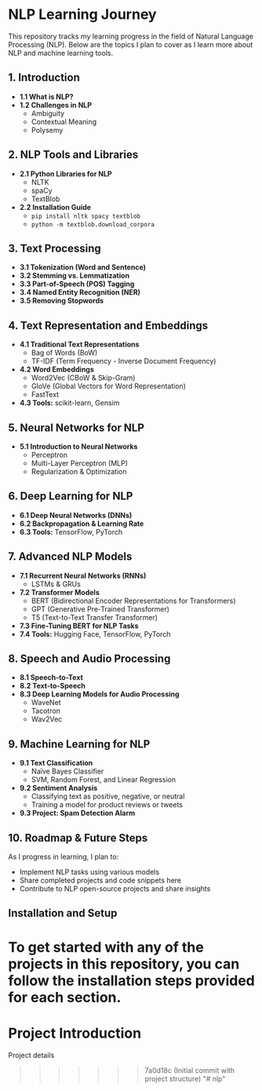 # NLP Learning Journey

This repository tracks my learning progress in the field of Natural Language Processing (NLP). Below are the topics I plan to cover as I learn more about NLP and machine learning tools.

## 1. Introduction
- **1.1 What is NLP?**
- **1.2 Challenges in NLP**  
  - Ambiguity  
  - Contextual Meaning  
  - Polysemy  

## 2. NLP Tools and Libraries
- **2.1 Python Libraries for NLP**  
  - NLTK  
  - spaCy  
  - TextBlob
- **2.2 Installation Guide**  
  - `pip install nltk spacy textblob`  
  - `python -m textblob.download_corpora`

## 3. Text Processing
- **3.1 Tokenization (Word and Sentence)**
- **3.2 Stemming vs. Lemmatization**
- **3.3 Part-of-Speech (POS) Tagging**
- **3.4 Named Entity Recognition (NER)**
- **3.5 Removing Stopwords**

## 4. Text Representation and Embeddings
- **4.1 Traditional Text Representations**  
  - Bag of Words (BoW)  
  - TF-IDF (Term Frequency - Inverse Document Frequency)  
- **4.2 Word Embeddings**  
  - Word2Vec (CBoW & Skip-Gram)  
  - GloVe (Global Vectors for Word Representation)  
  - FastText  
- **4.3 Tools:** scikit-learn, Gensim

## 5. Neural Networks for NLP
- **5.1 Introduction to Neural Networks**  
  - Perceptron  
  - Multi-Layer Perceptron (MLP)  
  - Regularization & Optimization  

## 6. Deep Learning for NLP
- **6.1 Deep Neural Networks (DNNs)**
- **6.2 Backpropagation & Learning Rate**
- **6.3 Tools:** TensorFlow, PyTorch

## 7. Advanced NLP Models
- **7.1 Recurrent Neural Networks (RNNs)**  
  - LSTMs & GRUs  
- **7.2 Transformer Models**  
  - BERT (Bidirectional Encoder Representations for Transformers)  
  - GPT (Generative Pre-Trained Transformer)  
  - T5 (Text-to-Text Transfer Transformer)  
- **7.3 Fine-Tuning BERT for NLP Tasks**  
- **7.4 Tools:** Hugging Face, TensorFlow, PyTorch

## 8. Speech and Audio Processing
- **8.1 Speech-to-Text**
- **8.2 Text-to-Speech**
- **8.3 Deep Learning Models for Audio Processing**  
  - WaveNet  
  - Tacotron  
  - Wav2Vec

## 9. Machine Learning for NLP
- **9.1 Text Classification**  
  - Naïve Bayes Classifier  
  - SVM, Random Forest, and Linear Regression
- **9.2 Sentiment Analysis**  
  - Classifying text as positive, negative, or neutral  
  - Training a model for product reviews or tweets
- **9.3 Project: Spam Detection Alarm**

## 10. Roadmap & Future Steps
As I progress in learning, I plan to:
- Implement NLP tasks using various models
- Share completed projects and code snippets here
- Contribute to NLP open-source projects and share insights

## Installation and Setup
To get started with any of the projects in this repository, you can follow the installation steps provided for each section.
=======
# Project Introduction

Project details
>>>>>>> 7a0d18c (Initial commit with project structure)
"# nlp" 
